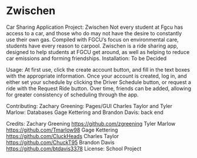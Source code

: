 # Zwischen
Car Sharing Application
Project: Zwischen
	Not every student at Fgcu has access to a car, and those who do may not have the desire to constantly use their own gas. 
  Compiled with FGCU’s focus on environmental care, students have every reason to carpool.
  Zwischen is a ride sharing app, designed to help students at FGCU get around,
  as well as helping to reduce car emissions and forming friendships.
Installation:
	To be Decided


Usage:
	At first use, click the create account button, and fill in the text boxes with the appropriate information.
  Once your account is created, log in, and either set your schedule by clicking the Driver Schedule button, 
  or request a ride with the Request Ride button. Over time, friends can be added,
  allowing for greater consistency of scheduling through the app.

Contributing:
Zachary Greening: Pages/GUI
Charles Taylor and Tyler Marlow: Databases
Gage Kettering and Brandon Davis: back end

Credits:
Zachary Greening  https://github.com/zgreening
Tyler Marlow https://github.com/Tmarlow98
Gage Kettering https://github.com/CluckHeads
Charles Taylor https://github.com/ChuckT95
Brandon Davis https://github.com/btdavis3378
License:
School Project
